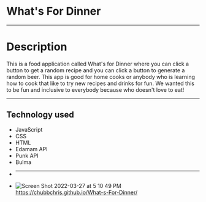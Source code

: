 # What's For Dinner
***
# Description
This is a food application called What's for Dinner where you can click a button to get a random recipe and you can click a button to generate a random beer. This app is good for home cooks or anybody who is learning how to cook that like to try new recipes and drinks for fun. We wanted this to be fun and inclusive to everybody because who doesn't love to eat!   
***
## Technology used 
- JavaScript
- CSS
- HTML
- Edamam API
- Punk API
- Bulma
- ***
- ![Screen Shot 2022-03-27 at 5 10 49 PM](https://user-images.githubusercontent.com/98546041/160301295-68b99827-a721-4aa1-815e-fecc4669ddb4.png)
https://chubbchris.github.io/What-s-For-Dinner/
